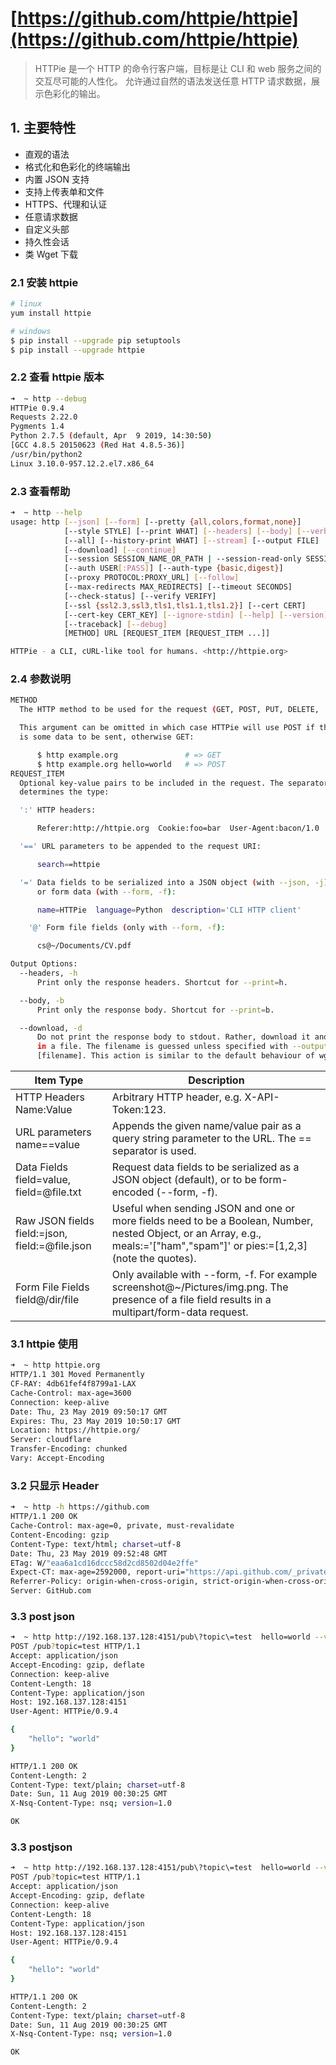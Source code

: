 # [https://github.com/httpie/httpie](https://github.com/httpie/httpie)

> HTTPie 是一个 HTTP 的命令行客户端，目标是让 CLI 和 web 服务之间的交互尽可能的人性化。
> 允许通过自然的语法发送任意 HTTP 请求数据，展示色彩化的输出。

## 1. 主要特性

- 直观的语法
- 格式化和色彩化的终端输出
- 内置 JSON 支持
- 支持上传表单和文件
- HTTPS、代理和认证
- 任意请求数据
- 自定义头部
- 持久性会话
- 类 Wget 下载

### 2.1 安装 httpie

```bash
# linux
yum install httpie

# windows
$ pip install --upgrade pip setuptools
$ pip install --upgrade httpie
```

### 2.2 查看 httpie 版本

```bash
➜  ~ http --debug
HTTPie 0.9.4
Requests 2.22.0
Pygments 1.4
Python 2.7.5 (default, Apr  9 2019, 14:30:50)
[GCC 4.8.5 20150623 (Red Hat 4.8.5-36)]
/usr/bin/python2
Linux 3.10.0-957.12.2.el7.x86_64
```

### 2.3 查看帮助

```bash
➜  ~ http --help
usage: http [--json] [--form] [--pretty {all,colors,format,none}]
            [--style STYLE] [--print WHAT] [--headers] [--body] [--verbose]
            [--all] [--history-print WHAT] [--stream] [--output FILE]
            [--download] [--continue]
            [--session SESSION_NAME_OR_PATH | --session-read-only SESSION_NAME_OR_PATH]
            [--auth USER[:PASS]] [--auth-type {basic,digest}]
            [--proxy PROTOCOL:PROXY_URL] [--follow]
            [--max-redirects MAX_REDIRECTS] [--timeout SECONDS]
            [--check-status] [--verify VERIFY]
            [--ssl {ssl2.3,ssl3,tls1,tls1.1,tls1.2}] [--cert CERT]
            [--cert-key CERT_KEY] [--ignore-stdin] [--help] [--version]
            [--traceback] [--debug]
            [METHOD] URL [REQUEST_ITEM [REQUEST_ITEM ...]]

HTTPie - a CLI, cURL-like tool for humans. <http://httpie.org>
```

### 2.4 参数说明

```bash
METHOD
  The HTTP method to be used for the request (GET, POST, PUT, DELETE, ...).

  This argument can be omitted in which case HTTPie will use POST if there
  is some data to be sent, otherwise GET:

      $ http example.org               # => GET
      $ http example.org hello=world   # => POST
REQUEST_ITEM
  Optional key-value pairs to be included in the request. The separator used
  determines the type:

  ':' HTTP headers:

      Referer:http://httpie.org  Cookie:foo=bar  User-Agent:bacon/1.0

  '==' URL parameters to be appended to the request URI:

      search==httpie

  '=' Data fields to be serialized into a JSON object (with --json, -j)
      or form data (with --form, -f):

      name=HTTPie  language=Python  description='CLI HTTP client'

    '@' Form file fields (only with --form, -f):

      cs@~/Documents/CV.pdf

Output Options:
  --headers, -h
      Print only the response headers. Shortcut for --print=h.

  --body, -b
      Print only the response body. Shortcut for --print=b.

  --download, -d
      Do not print the response body to stdout. Rather, download it and store it
      in a file. The filename is guessed unless specified with --output
      [filename]. This action is similar to the default behaviour of wget.
```

| Item Type                                      | Description                                                                                                                                                                 |
| ---------------------------------------------- | --------------------------------------------------------------------------------------------------------------------------------------------------------------------------- |
| HTTP Headers Name:Value                        | Arbitrary HTTP header, e.g. X-API-Token:123.                                                                                                                                |
| URL parameters name==value                     | Appends the given name/value pair as a query string parameter to the URL. The == separator is used.                                                                         |
| Data Fields field=value, field=@file.txt       | Request data fields to be serialized as a JSON object (default), or to be form-encoded (--form, -f).                                                                        |
| Raw JSON fields field:=json, field:=@file.json | Useful when sending JSON and one or more fields need to be a Boolean, Number, nested Object, or an Array, e.g., meals:='["ham","spam"]' or pies:=[1,2,3] (note the quotes). |
| Form File Fields field@/dir/file               | Only available with --form, -f. For example screenshot@~/Pictures/img.png. The presence of a file field results in a multipart/form-data request.                           |

### 3.1 httpie 使用

```bash
➜  ~ http httpie.org
HTTP/1.1 301 Moved Permanently
CF-RAY: 4db61fef4f8799a1-LAX
Cache-Control: max-age=3600
Connection: keep-alive
Date: Thu, 23 May 2019 09:50:17 GMT
Expires: Thu, 23 May 2019 10:50:17 GMT
Location: https://httpie.org/
Server: cloudflare
Transfer-Encoding: chunked
Vary: Accept-Encoding
```

### 3.2 只显示 Header

```bash
➜  ~ http -h https://github.com
HTTP/1.1 200 OK
Cache-Control: max-age=0, private, must-revalidate
Content-Encoding: gzip
Content-Type: text/html; charset=utf-8
Date: Thu, 23 May 2019 09:52:48 GMT
ETag: W/"eaa6a1cd16dccc58d2cd8502d04e2ffe"
Expect-CT: max-age=2592000, report-uri="https://api.github.com/_private/browser/errors"
Referrer-Policy: origin-when-cross-origin, strict-origin-when-cross-origin
Server: GitHub.com
```

### 3.3 post json

```bash
➜  ~ http http://192.168.137.128:4151/pub\?topic\=test  hello=world --verbose
POST /pub?topic=test HTTP/1.1
Accept: application/json
Accept-Encoding: gzip, deflate
Connection: keep-alive
Content-Length: 18
Content-Type: application/json
Host: 192.168.137.128:4151
User-Agent: HTTPie/0.9.4

{
    "hello": "world"
}

HTTP/1.1 200 OK
Content-Length: 2
Content-Type: text/plain; charset=utf-8
Date: Sun, 11 Aug 2019 00:30:25 GMT
X-Nsq-Content-Type: nsq; version=1.0

OK
```

### 3.3 postjson

```bash
➜  ~ http http://192.168.137.128:4151/pub\?topic\=test  hello=world --verbose
POST /pub?topic=test HTTP/1.1
Accept: application/json
Accept-Encoding: gzip, deflate
Connection: keep-alive
Content-Length: 18
Content-Type: application/json
Host: 192.168.137.128:4151
User-Agent: HTTPie/0.9.4

{
    "hello": "world"
}

HTTP/1.1 200 OK
Content-Length: 2
Content-Type: text/plain; charset=utf-8
Date: Sun, 11 Aug 2019 00:30:25 GMT
X-Nsq-Content-Type: nsq; version=1.0

OK
```
